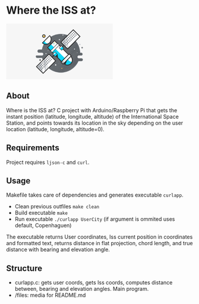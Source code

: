 # Where the ISS at?
<img src = "files/satellite_img.png" height="150"/>

## About
Where is the ISS at? C project with Arduino/Raspberry Pi that gets the instant position (latitude, longitude, altitude) of the International Space Station, and points towards its location in the sky depending on the user location (latitude, longitude, altitude=0).

## Requirements
Project requires `ljson-c` and `curl`. 

## Usage
Makefile takes care of dependencies and generates executable `curlapp`.
- Clean previous outfiles `make clean`
- Build executable `make`
- Run executable `./curlapp UserCity` (if argument is ommited uses default, Copenhaguen)   

The executable returns User coordinates, Iss current position in coordinates and formatted text, returns distance in flat projection, chord length, and true distance with bearing and elevation angle.

## Structure
* curlapp.c: gets user coords, gets Iss coords, computes distance between, bearing and elevation angles. Main program.
* /files: media for README.md

